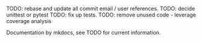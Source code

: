 TODO: rebase and update all commit email / user references.
TODO: decide unittest or pytest
TODO: fix up tests.
TODO: remove unused code - leverage coverage analysis

Documentation by mkdocs, see TODO for current information.


